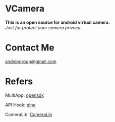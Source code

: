# VCamera
**This is an open source for android virtual camera.**  
*Just for protect your camera privacy.*

# Contact Me
andvipgroup@gmail.com


# Refers  
MultiApp:  [opensdk](https://github.com/WaxMoon/opensdk) 

API Hook:  [pine](https://github.com/canyie/pine) 

CameraLib: [CameraLib](https://github.com/andvipgroup/CameraLib) 
